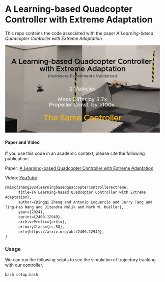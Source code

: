 # A Learning-based Quadcopter Controller with Extreme Adaptation
This repo contains the code associated with the paper *A Learning-based Quadcopter Controller with Extreme Adaptation*

[![Cover](media/Cover.jpg)](https://youtu.be/kZEU8lxMZug?si=Y8grEiGLXqEeb2c6)

#### Paper and Video

If you use this code in an academic context, please cite the following publication:

Paper: [ A Learning-based Quadcopter Controller with Extreme Adaptation](https://arxiv.org/abs/2409.12949) 

Video: [YouTube](https://youtu.be/kZEU8lxMZug?si=Y8grEiGLXqEeb2c6)


```
@misc{zhang2024learningbasedquadcoptercontrollerextreme,
      title={A Learning-based Quadcopter Controller with Extreme Adaptation}, 
      author={Dingqi Zhang and Antonio Loquercio and Jerry Tang and Ting-Hao Wang and Jitendra Malik and Mark W. Mueller},
      year={2024},
      eprint={2409.12949},
      archivePrefix={arXiv},
      primaryClass={cs.RO},
      url={https://arxiv.org/abs/2409.12949}, 
}
```


### Usage

We can run the following scipts to see the simulation of trajectory tracking with our controller.
```
bash setup.bash
```